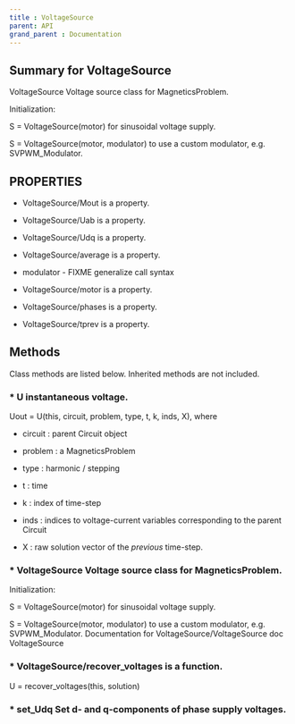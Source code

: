 ```yaml
---
title : VoltageSource
parent: API
grand_parent : Documentation
---
```

## Summary for VoltageSource
VoltageSource Voltage source class for MagneticsProblem.

Initialization:

S = VoltageSource(motor) for sinusoidal voltage supply.

S = VoltageSource(motor, modulator) to use a custom modulator,
e.g. SVPWM_Modulator.
## PROPERTIES
* VoltageSource/Mout is a property.

* VoltageSource/Uab is a property.

* VoltageSource/Udq is a property.

* VoltageSource/average is a property.

* modulator - FIXME generalize call syntax

* VoltageSource/motor is a property.

* VoltageSource/phases is a property.

* VoltageSource/tprev is a property.

## Methods
Class methods are listed below. Inherited methods are not included.
### * U instantaneous voltage.

Uout = U(this, circuit, problem, type, t, k, inds, X), where

* circuit : parent Circuit object

* problem : a MagneticsProblem

* type : harmonic / stepping

* t : time

* k : index of time-step

* inds : indices to voltage-current variables corresponding
to the parent Circuit

* X : raw solution vector of the *previous*  time-step.

### * VoltageSource Voltage source class for MagneticsProblem.

Initialization:

S = VoltageSource(motor) for sinusoidal voltage supply.

S = VoltageSource(motor, modulator) to use a custom modulator,
e.g. SVPWM_Modulator.
Documentation for VoltageSource/VoltageSource
doc VoltageSource

### * VoltageSource/recover_voltages is a function.
U = recover_voltages(this, solution)

### * set_Udq Set d- and q-components of phase supply voltages.

